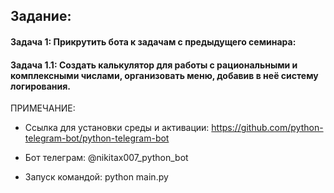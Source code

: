 ## Задание:

#### Задача 1: Прикрутить бота к задачам с предыдущего семинара:

#### Задача 1.1: Создать калькулятор для работы с рациональными и комплексными числами, организовать меню, добавив в неё систему логирования.

ПРИМЕЧАНИЕ: 

* Ссылка для установки среды и активации: https://github.com/python-telegram-bot/python-telegram-bot 

* Бот телеграм: @nikitax007_python_bot

* Запуск командой: python main.py
